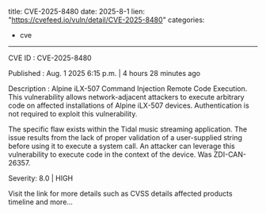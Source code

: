 
title: CVE-2025-8480
date: 2025-8-1
lien: "https://cvefeed.io/vuln/detail/CVE-2025-8480"
categories:
  - cve
---

CVE ID : CVE-2025-8480

Published :  Aug. 1
2025
6:15 p.m. | 4 hours
28 minutes ago

Description : Alpine iLX-507 Command Injection Remote Code Execution. This vulnerability allows network-adjacent attackers to execute arbitrary code on affected installations of Alpine iLX-507 devices. Authentication is not required to exploit this vulnerability.

The specific flaw exists within the Tidal music streaming application. The issue results from the lack of proper validation of a user-supplied string before using it to execute a system call. An attacker can leverage this vulnerability to execute code in the context of the device. Was ZDI-CAN-26357.

Severity: 8.0 | HIGH

Visit the link for more details
such as CVSS details
affected products
timeline
and more...
